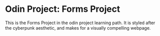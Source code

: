 # Odin Project: Forms Project
This is the Forms Project in the odin project learning path. It is styled after the cyberpunk aesthetic, and makes for a visually compelling webpage.
